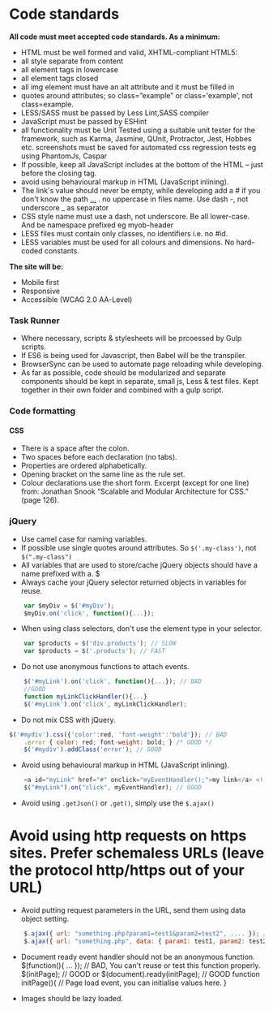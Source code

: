 # Code standards
**All code must meet accepted code standards. As a minimum:**
* HTML must be well formed and valid, XHTML-compliant HTML5:
* all style separate from content
* all element tags in lowercase
* all element tags closed
* all img element must have an alt attribute and it must be filled in
* quotes around attributes; so class=”example” or class='example', not class=example.
* LESS/SASS must be passed by Less Lint,SASS compiler
* JavaScript must be passed by ESHint
* all functionality must be Unit Tested using a suitable unit tester for the framework, such as Karma, Jasmine, QUnit, Protractor, Jest, Hobbes etc.
screenshots must be saved for automated css regression tests eg using PhantomJs, Caspar
* If possible, keep all JavaScript includes at the bottom of the HTML – just before the closing </body> tag.
* avoid using behavioural markup in HTML (JavaScript inlining).
* The link's value should never be empty, while developing add a # if you don't know the path <a href="#"> ...</a> .
no uppercase in files name. Use dash -, not underscore _ as separator
* CSS style name must use a dash, not underscore. Be all lower-case. And be namespace prefixed eg myob-header
* LESS files must contain only classes, no identifiers i.e. no #id.
* LESS variables must be used for all colours and dimensions. No hard-coded constants.

**The site will be:**
* Mobile first
* Responsive
* Accessible (WCAG 2.0 AA-Level)

### Task Runner
* Where necessary, scripts & stylesheets will be prcoessed by Gulp scripts.
* If ES6 is being used for Javascript, then Babel will be the transpiler.
* BrowserSync can be used to automate page reloading while developing.
* As far as possible, code should be modularized and separate components should be kept in separate, small js, Less & test files. Kept together in their own folder and combined with a gulp script.

### Code formatting
#### CSS
* There is a space after the colon.
* Two spaces before each declaration (no tabs).
* Properties are ordered alphabetically.
* Opening bracket on the same line as the rule set.
* Colour declarations use the short form.
Excerpt (except for one line) from: Jonathan Snook “Scalable and Modular Architecture for CSS.” (page 126).

### jQuery
* Use camel case for naming variables.
* If possible use single quotes around attributes. So `$('.my-class')`, not `$(".my-class")`
* All variables that are used to store/cache jQuery objects should have a name prefixed with a. $
* Always cache your jQuery selector returned objects in variables for reuse.
```javascript
    var $myDiv = $('#myDiv');
    $myDiv.on('click', function(){...});
```
* When using class selectors, don't use the element type in your selector.
```javascript
	var $products = $('div.products'); // SLOW 
    var $products = $('.products'); // FAST
```
* Do not use anonymous functions to attach events.
```javascript
	$('#myLink').on('click', function(){...}); // BAD 
    //GOOD 
    function myLinkClickHandler(){...} 
    $('#myLink').on('click', myLinkClickHandler);
```
* Do not mix CSS with jQuery.
```javascript
$('#mydiv').css({'color':red, 'font-weight':'bold'}); // BAD 
    .error { color: red; font-weight: bold; } /* GOOD */ 
    $('#mydiv').addClass('error'); // GOOD
```
* Avoid using behavioural markup in HTML (JavaScript inlining).  
```javascript
	<a id="myLink" href="#" onclick="myEventHandler();">my link</a> <!-- BAD -->
    $("#myLink").on("click", myEventHandler); // GOOD
```
* Avoid using `.getJson()` or `.get()`, simply use the `$.ajax()`
# Avoid using http requests on https sites. Prefer schemaless URLs (leave the protocol http/https out of your URL)
* Avoid putting request parameters in the URL, send them using data object setting.   
```javascript
    $.ajax({ url: "something.php?param1=test1&param2=test2", .... }); // Less readable
 	$.ajax({ url: "something.php", data: { param1: test1, param2: test2 } }); // More readable
 ```
* Document ready event handler should not be an anonymous function.
    $(function(){ ... }); // BAD, You can't reuse or test this function properly.  
    $(initPage); // GOOD or $(document).ready(initPage); // GOOD
    function initPage(){ // Page load event, you can initialise values here. } 
 
* Images should be lazy loaded.